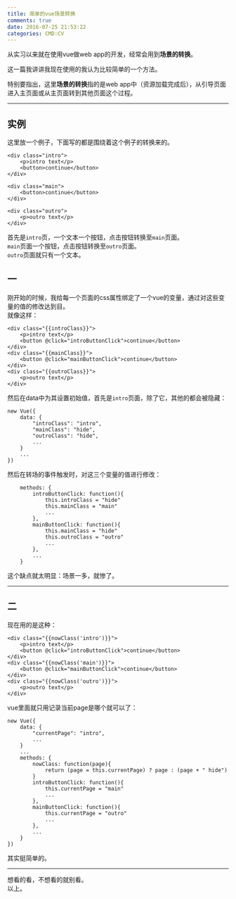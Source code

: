 ```yaml
---
title: 简单的vue场景转换
comments: true
date: 2016-07-25 21:53:22
categories: CMD:CV
---
```

从实习以来就在使用vue做web app的开发，经常会用到**场景的转换**。

这一篇我讲讲我现在使用的我认为比较简单的一个方法。

特别要指出，这里**场景的转换**指的是web app中（资源加载完成后），从引导页面进入主页面或从主页面转到其他页面这个过程。
***
## 实例
这里放一个例子，下面写的都是围绕着这个例子的转换来的。  
```
<div class="intro">
    <p>intro text</p>
    <button>continue</button>
</div>

<div class="main">
    <button>continue</button>
</div>

<div class="outro">
    <p>outro text</p>
</div>
```
首先是`intro`页，一个文本一个按钮，点击按钮转换至`main`页面。  
`main`页面一个按钮，点击按钮转换至`outro`页面。  
`outro`页面就只有一个文本。
## 一
刚开始的时候，我给每一个页面的css属性绑定了一个vue的变量，通过对这些变量的值的修改达到目。  
就像这样：  
```
<div class="{{introClass}}">
    <p>intro text</p>
    <button @click="introButtonClick">continue</button>
</div>
<div class="{{mainClass}}">
    <button @click="mainButtonClick">continue</button>
</div>
<div class="{{outroClass}}">
    <p>outro text</p>
</div>
```
然后在data中为其设置初始值，首先是`intro`页面，除了它，其他的都会被隐藏：  
```
new Vue({
	data: {
		"introClass": "intro",
		"mainClass": "hide",
		"outroClass": "hide",
		...
	}
	...
})
```
然后在转场的事件触发时，对这三个变量的值进行修改：  
```
	methods: {
		introButtonClick: function(){
			this.introClass = "hide"
			this.mainClass = "main"
			...
		},
		mainButtonClick: function(){
			this.mainClass = "hide"
			this.outroClass = "outro"
			...
		},
		...
	}
```
这个缺点就太明显：场景一多，就惨了。
***
## 二
现在用的是这种：  
```
<div class="{{nowClass('intro')}}">
    <p>intro text</p>
    <button @click="introButtonClick">continue</button>
</div>
<div class="{{nowClass('main')}}">
    <button @click="mainButtonClick">continue</button>
</div>
<div class="{{nowClass('outro')}}">
    <p>outro text</p>
</div>
```
vue里面就只用记录当前page是哪个就可以了：  
```
new Vue({
	data: {
		"currentPage": "intro",
		...
	}
	...
	methods: {
		nowClass: function(page){
			return (page = this.currentPage) ? page : (page + " hide")
		}
		introButtonClick: function(){
			this.currentPage = "main"
			...
		},
		mainButtonClick: function(){
			this.currentPage = "outro"
			...
		},
		...
	}
})
```
其实挺简单的。
***
想看的看，不想看的就别看。  
以上。
